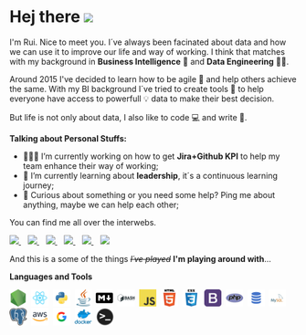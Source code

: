 # <span title="Swedish for Hi">Hej</span> there <img src="https://raw.githubusercontent.com/MartinHeinz/MartinHeinz/master/wave.gif" width="30px">

I'm Rui. Nice to meet you.
I´ve always been facinated about data and how we can use it to improve our life and way of working. I think that matches with my background in **Business Intelligence** 🧠 and **Data Engineering** 👷‍♂️.

Around 2015 I've decided to learn how to be agile 🐅 and help others achieve the same. With my BI background I´ve tried to create tools 🔨 to help everyone have access to powerfull 💡 data to make their best decision.

But life is not only about data, I also like to code 💻 and write 📝.


**Talking about Personal Stuffs:**
- 👨🏽‍💻 I’m currently working on how to get **Jira+Github KPI** to help my team enhance their way of working;
- 🌱 I’m currently learning about **leadership**, it´s a continuous learning journey; 
- 💬 Curious about something or you need some help? Ping me about anything, maybe we can help each other;

You can find me all over the interwebs.

<a href="https://twitter.com/ruitiagoblog">
<img src="https://simpleicons.org/icons/twitter.svg" width="30px">
</a>‏‏‎ ‎‏‏‎ ‎
<a href="https://www.facebook.com/ruitiagoblog">
<img src="https://simpleicons.org/icons/facebook.svg" width="30px">
</a>‏‏‎ ‎‏‏‎ ‎
<a href="https://www.instagram.com/ruitiagoblog"> 
<img src="https://simpleicons.org/icons/instagram.svg" width="30px">
</a>‏‏‎ ‎‏‏‎ ‎
<a href="https://www.linkedin.com/in/costaruitiago/">
<img src="https://simpleicons.org/icons/linkedin.svg" width="30px"> 
</a>‏‏‎ ‎‏‏‎ ‎
<a href="http://ruitiago.blog/">
<img src="https://simpleicons.org/icons/wordpress.svg" width="30px">
</a>‏‏‎ ‎‏‏‎ ‎
<a href="mailto:hi@ruitiago.blog">
<img src="https://simpleicons.org/icons/gmail.svg" width="30px">
</a>

>
And this is a some of the things *~~I´ve played~~* **I'm playing around with**...

**Languages and Tools**

<img height="30" src="https://raw.githubusercontent.com/github/explore/80688e429a7d4ef2fca1e82350fe8e3517d3494d/topics/nodejs/nodejs.png">
‏‏‎ ‎<img height="30" src="https://raw.githubusercontent.com/github/explore/80688e429a7d4ef2fca1e82350fe8e3517d3494d/topics/react-native/react-native.png"> 
‏‏‎ ‎<img height="30" src="https://raw.githubusercontent.com/github/explore/80688e429a7d4ef2fca1e82350fe8e3517d3494d/topics/python/python.png">
‏‏‎ ‎<img height="30" src="https://raw.githubusercontent.com/github/explore/80688e429a7d4ef2fca1e82350fe8e3517d3494d/topics/java/java.png">
‏‏‎ ‎<img height="30" src="https://raw.githubusercontent.com/github/explore/80688e429a7d4ef2fca1e82350fe8e3517d3494d/topics/markdown/markdown.png">
‏‏‎ ‎<img height="30" src="https://raw.githubusercontent.com/github/explore/80688e429a7d4ef2fca1e82350fe8e3517d3494d/topics/bash/bash.png"> <!-- Web development -->
‏‏‎ ‎<img height="30" src="https://raw.githubusercontent.com/github/explore/80688e429a7d4ef2fca1e82350fe8e3517d3494d/topics/javascript/javascript.png">
‏‏‎ ‎<img height="30" src="https://raw.githubusercontent.com/github/explore/80688e429a7d4ef2fca1e82350fe8e3517d3494d/topics/html/html.png">
‏‏‎ ‎<img height="30" src="https://raw.githubusercontent.com/github/explore/80688e429a7d4ef2fca1e82350fe8e3517d3494d/topics/css/css.png">
‏‏‎ ‎<img height="30" src="https://raw.githubusercontent.com/github/explore/80688e429a7d4ef2fca1e82350fe8e3517d3494d/topics/bootstrap/bootstrap.png">
‏‏‎ ‎<img height="30" src="https://raw.githubusercontent.com/github/explore/80688e429a7d4ef2fca1e82350fe8e3517d3494d/topics/php/php.png"> <!-- Databases -->‏‏‎
 ‎<img height="30" src="https://raw.githubusercontent.com/github/explore/80688e429a7d4ef2fca1e82350fe8e3517d3494d/topics/sql/sql.png">
‏‏‎ ‎<img height="30" src="https://raw.githubusercontent.com/github/explore/80688e429a7d4ef2fca1e82350fe8e3517d3494d/topics/mysql/mysql.png"> 
‏‏‎ ‎<img height="30" src="https://raw.githubusercontent.com/github/explore/80688e429a7d4ef2fca1e82350fe8e3517d3494d/topics/postgresql/postgresql.png"><!-- Cloud -->
‏‏‎ ‎<img height="30" src="https://raw.githubusercontent.com/github/explore/80688e429a7d4ef2fca1e82350fe8e3517d3494d/topics/aws/aws.png"> 
‏‏‎ ‎<img height="30" src="https://raw.githubusercontent.com/github/explore/80688e429a7d4ef2fca1e82350fe8e3517d3494d/topics/google/google.png"> <!-- Tools -->
‏‏‎ ‎<img height="30" src="https://raw.githubusercontent.com/github/explore/80688e429a7d4ef2fca1e82350fe8e3517d3494d/topics/docker/docker.png">
‏‏‎ ‎<img height="30" src="https://raw.githubusercontent.com/github/explore/80688e429a7d4ef2fca1e82350fe8e3517d3494d/topics/terminal/terminal.png">

 

 
<!--
**rui-costa/rui-costa** is a ✨ _special_ ✨ repository because its `README.md` (this file) appears on your GitHub profile.

Here are some ideas to get you started:

- 🔭 I’m currently working on ...
- 🌱 I’m currently learning ...
- 👯 I’m looking to collaborate on ...
- 🤔 I’m looking for help with ...
- 💬 Ask me about ...
- 📫 How to reach me: ...
- 😄 Pronouns: ...
- ⚡ Fun fact: ...
-->
